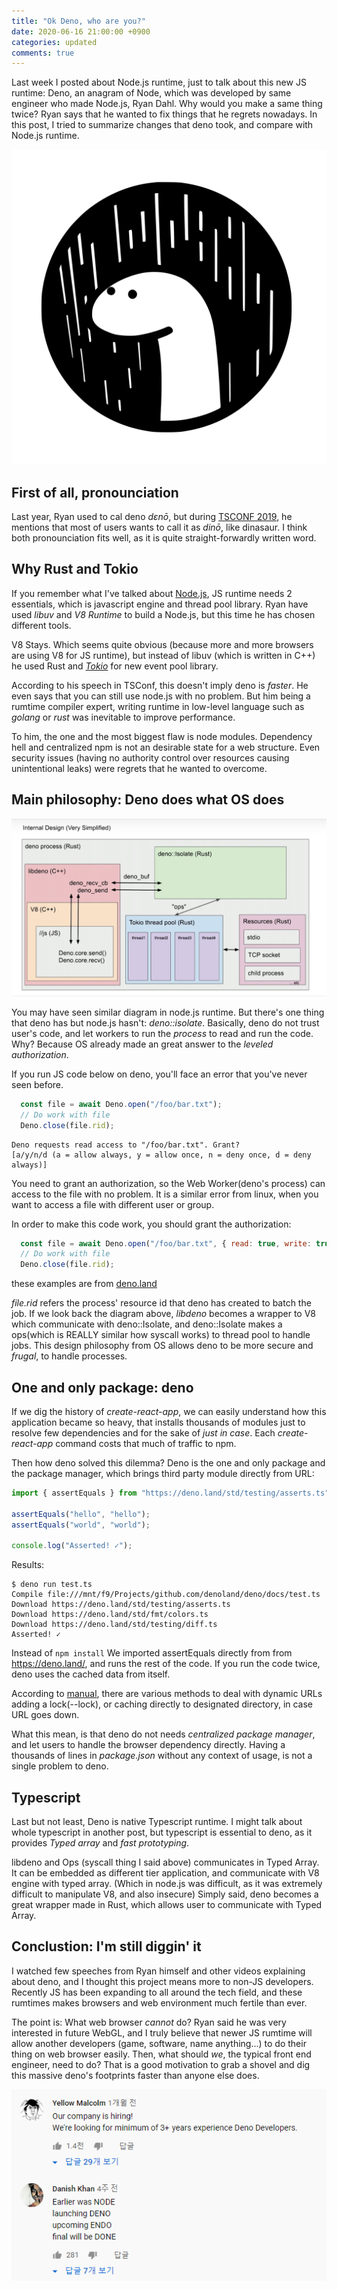 ```yaml
---
title: "Ok Deno, who are you?"
date: 2020-06-16 21:00:00 +0900
categories: updated
comments: true
---
```


Last week I posted about Node.js runtime, just to talk about this new JS runtime: Deno, an anagram of Node, which was developed by same engineer who made Node.js, Ryan Dahl. Why would you make a same thing twice? Ryan says that he wanted to fix things that he regrets nowadays. In this post, I tried to summarize changes that deno took, and compare with Node.js runtime.

![Cute deno icon](/assets/img/Deno.svg)

## First of all, pronounciation

Last year, Ryan used to cal deno _dɛnō_, but during [TSCONF 2019][link1], he mentions that most of users wants to call it as _dinō_, like dinasaur. I think both pronounciation fits well, as it is quite straight-forwardly written word.

## Why Rust and Tokio

If you remember what I've talked about [Node.js][link2], JS runtime needs 2 essentials, which is javascript engine and thread pool library. Ryan have used _libuv_ and _V8 Runtime_ to build a Node.js, but this time he has chosen different tools.

V8 Stays. Which seems quite obvious (because more and more browsers are using V8 for JS runtime), but instead of libuv (which is written in C++) he used Rust and [_Tokio_][link3] for new event pool library.

According to his speech in TSConf, this doesn't imply deno is _faster_. He even says that you can still use node.js with no problem. But him being a rumtime compiler expert, writing runtime in low-level language such as _golang_ or _rust_ was inevitable to improve performance.

To him, the one and the most biggest flaw is node modules. Dependency hell and centralized npm is not an desirable state for a web structure. Even security issues (having no authority control over resources causing unintentional leaks) were regrets that he wanted to overcome.

## Main philosophy: Deno does what OS does

![deno internal desing](/assets/img/deno-internal-design.png)

You may have seen similar diagram in node.js runtime. But there's one thing that deno has but node.js hasn't: _deno::isolate_. Basically, deno do not trust user's code, and let workers to run the _process_ to read and run the code. Why? Because OS already made an great answer to the _leveled authorization_.

If you run JS code below on deno, you'll face an error that you've never seen before.

```javascript
  const file = await Deno.open("/foo/bar.txt");
  // Do work with file
  Deno.close(file.rid);
```

```shell
Deno requests read access to "/foo/bar.txt". Grant?
[a/y/n/d (a = allow always, y = allow once, n = deny once, d = deny always)]
```

You need to grant an authorization, so the Web Worker(deno's process) can access to the file with no problem. It is a similar error from linux, when you want to access a file with different user or group.

In order to make this code work, you should grant the authorization:

```javascript
  const file = await Deno.open("/foo/bar.txt", { read: true, write: true });
  // Do work with file
  Deno.close(file.rid);
```

these examples are from [deno.land][link4]

_file.rid_ refers the process' resource id that deno has created to batch the job. If we look back the diagram above, _libdeno_ becomes a wrapper to V8 which communicate with deno::Isolate, and deno::Isolate makes a ops(which is REALLY similar how syscall works) to thread pool to handle jobs. This design philosophy from OS allows deno to be more secure and _frugal_, to handle processes.

## One and only package: deno

If we dig the history of _create-react-app_, we can easily understand how this application became so heavy, that installs thousands of modules just to resolve few dependencies and for the sake of _just in case_. Each _create-react-app_ command costs that much of traffic to npm.

Then how deno solved this dilemma? Deno is the one and only package and the package manager, which brings third party module directly from URL:

```javascript
import { assertEquals } from "https://deno.land/std/testing/asserts.ts";

assertEquals("hello", "hello");
assertEquals("world", "world");

console.log("Asserted! ✓");
```

Results:

```shell
$ deno run test.ts
Compile file:///mnt/f9/Projects/github.com/denoland/deno/docs/test.ts
Download https://deno.land/std/testing/asserts.ts
Download https://deno.land/std/fmt/colors.ts
Download https://deno.land/std/testing/diff.ts
Asserted! ✓
```

Instead of ```npm install``` We imported assertEquals directly from from <https://deno.land/>, and runs the rest of the code. If you run the code twice, deno uses the cached data from itself.

According to [manual][link5], there are various methods to deal with dynamic URLs adding a lock(--lock), or caching directly to designated directory, in case URL goes down.

What this mean, is that deno do not needs _centralized package manager_, and let users to handle the browser dependency directly. Having a thousands of lines in _package.json_ without any context of usage, is not a single problem to deno.

## Typescript

Last but not least, Deno is native Typescript runtime. I might talk about whole typescript in another post, but typescript is essential to deno, as it provides _Typed array_ and _fast prototyping_.

libdeno and Ops (syscall thing I said above) communicates in Typed Array. It can be embedded as different tier application, and communicate with V8 engine with typed array. (Which in node.js was difficult, as it was extremely difficult to manipulate V8, and also insecure) Simply said, deno becomes a great wrapper made in Rust, which allows user to communicate with Typed Array.

## Conclustion: I'm still diggin' it

I watched few speeches from Ryan himself and other videos explaining about deno, and I thought this project means more to non-JS developers. Recently JS has been expanding to all around the tech field, and these rumtimes makes browsers and web environment much fertile than ever.

The point is: What web browser _cannot_ do? Ryan said he was very interested in future WebGL, and I truly believe that newer JS rumtime will allow another developers (game, software, name anything...) to do their thing on web browser easily. Then, what should _we_, the typical front end engineer, need to do? That is a good motivation to grab a shovel and dig this massive deno's footprints faster than anyone else does.

![DONE](/assets/img/deno_is_done.png)

[link1]: https://www.youtube.com/watch?v=1gIiZfSbEAE
[link2]: https://kogit.co/updated/node-threading-basics/
[link3]: https://github.com/tokio-rs/tokio
[link4]: https://deno.land/typedoc/index.html#open
[link5]: https://deno.land/manual/linking_to_external_code

